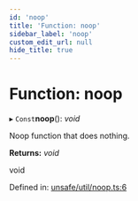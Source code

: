 ```yaml
---
id: 'noop'
title: 'Function: noop'
sidebar_label: 'noop'
custom_edit_url: null
hide_title: true
---
```


# Function: noop

▸ `Const`**noop**(): _void_

Noop function that does nothing.

**Returns:** _void_

void

Defined in: [unsafe/util/noop.ts:6](https://github.com/kaihodev/hikidashi/blob/031836f/src/unsafe/util/noop.ts#L6)
